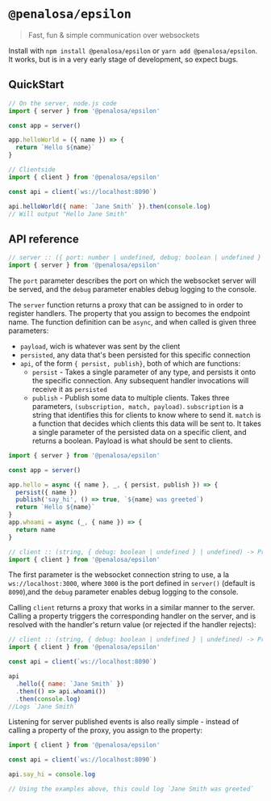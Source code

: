 # `@penalosa/epsilon`

> Fast, fun & simple communication over websockets

Install with `npm install @penalosa/epsilon` or `yarn add @penalosa/epsilon`. It works, but is in a very early stage of development, so expect bugs.

## QuickStart

```javascript
// On the server, node.js code
import { server } from '@penalosa/epsilon'

const app = server()

app.helloWorld = ({ name }) => {
  return `Hello ${name}`
}
```

```javascript
// Clientside
import { client } from '@penalosa/epsilon'

const api = client(`ws://localhost:8090`)

api.helloWorld({ name: `Jane Smith` }).then(console.log)
// Will output "Hello Jane Smith"
```

## API reference

```javascript
// server :: ({ port: number | undefined, debug: boolean | undefined } | undefined) -> Proxy
import { server } from '@penalosa/epsilon'
```

The `port` parameter describes the port on which the websocket server will be served, and the `debug` parameter enables debug logging to the console.

The `server` function returns a proxy that can be assigned to in order to register handlers. The property that you assign to becomes the endpoint name. The function definition can be `async`, and when called is given three parameters:

- `payload`, wich is whatever was sent by the client
- `persisted`, any data that's been persisted for this specific connection
- `api`, of the form `{ persist, publish}`, both of which are functions:
  - `persist` - Takes a single parameter of any type, and persists it onto the specific connection. Any subsequent handler invocations will receive it as `persisted`
  - `publish` - Publish some data to multiple clients. Takes three parameters, `(subscription, match, payload)`. `subscription` is a string that identifies this for clients to know where to send it. `match` is a function that decides which clients this data will be sent to. It takes a single parameter of the persisted data on a specific client, and returns a boolean. Payload is what should be sent to clients.

```javascript
import { server } from '@penalosa/epsilon'

const app = server()

app.hello = async ({ name }, _, { persist, publish }) => {
  persist({ name })
  publish('say_hi', () => true, `${name} was greeted`)
  return `Hello ${name}`
}
app.whoami = async (_, { name }) => {
  return name
}
```

```javascript
// client :: (string, { debug: boolean | undefined } | undefined) -> Proxy
import { client } from '@penalosa/epsilon'
```

The first parameter is the websocket connection string to use, a la `ws://localhost:3000`, where `3000` is the port defined in `server()` (default is `8090`),and the `debug` parameter enables debug logging to the console.

Calling `client` returns a proxy that works in a similar manner to the server. Calling a property triggers the corresponding handler on the server, and is resolved with the handler's return value (or rejected if the handler rejects):

```javascript
// client :: (string, { debug: boolean | undefined } | undefined) -> Proxy
import { client } from '@penalosa/epsilon'

const api = client(`ws://localhost:8090`)

api
  .hello({ name: `Jane Smith` })
  .then(() => api.whoami())
  .then(console.log)
//Logs `Jane Smith`
```

Listening for server published events is also really simple - instead of calling a property of the proxy, you assign to the property:

```javascript
import { client } from '@penalosa/epsilon'

const api = client(`ws://localhost:8090`)

api.say_hi = console.log

// Using the examples above, this could log `Jane Smith was greeted`
```
